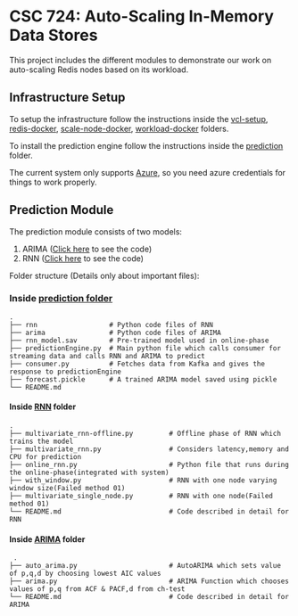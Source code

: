# CSC 724: Auto-Scaling In-Memory Data Stores

This project includes the different modules to demonstrate our work on auto-scaling Redis nodes based on its workload.

## Infrastructure Setup

To setup the infrastructure follow the instructions inside the [vcl-setup](./vcl-setup), [redis-docker](./redis-docker), [scale-node-docker](./scale-node-docker), [workload-docker](./workload-docker) folders.

To install the prediction engine follow the instructions inside the [prediction](./prediction) folder.

The current system only supports [Azure](https://azure.com), so you need azure credentials for things to work properly.

## Prediction Module
The prediction module consists of two models:
1. ARIMA ([Click here](https://github.com/rahuliyer95/csc724-autoscaling-inmemory-datastores/tree/master/prediction/arima) to see the code)
2. RNN ([Click here](https://github.com/rahuliyer95/csc724-autoscaling-inmemory-datastores/tree/master/prediction/rnn) to see the code)

Folder structure (Details only about important files):

### Inside [prediction folder](https://github.com/rahuliyer95/csc724-autoscaling-inmemory-datastores/tree/master/prediction)
    .
    ├── rnn                  # Python code files of RNN
    ├── arima                # Python code files of ARIMA
    ├── rnn_model.sav        # Pre-trained model used in online-phase
    ├── predictionEngine.py  # Main python file which calls consumer for streaming data and calls RNN and ARIMA to predict
    ├── consumer.py          # Fetches data from Kafka and gives the response to predictionEngine
    ├── forecast.pickle      # A trained ARIMA model saved using pickle
    └── README.md

#### Inside [RNN](https://github.com/rahuliyer95/csc724-autoscaling-inmemory-datastores/tree/master/prediction/rnn) folder
    .
    ├── multivariate_rnn-offline.py         # Offline phase of RNN which trains the model
    ├── multivariate_rnn.py	                # Considers latency,memory and CPU for prediction
    ├── online_rnn.py                       # Python file that runs during the online-phase(integrated with system)
    ├── with_window.py                      # RNN with one node varying window size(Failed method 01)
    ├── multivariate_single_node.py         # RNN with one node(Failed method 01)
    └── README.md                           # Code described in detail for RNN

#### Inside [ARIMA](https://github.com/rahuliyer95/csc724-autoscaling-inmemory-datastores/tree/master/prediction/arima) folder
     .
    ├── auto_arima.py                       # AutoARIMA which sets value of p,q,d by choosing lowest AIC values
    ├── arima.py	                        # ARIMA Function which chooses values of p,q from ACF & PACF,d from ch-test
    └── README.md                           # Code described in detail for ARIMA


